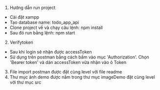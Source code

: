 1. Hướng dẫn run project

-  Cài đặt xampp
-  Tạo database name: todo_app_api
-  Clone project về và chạy câu lệnh: npm install
-  Sau đó run bằng lệnh: npm start

2. Verifytoken

-  Sau khi login sẽ nhận được accessToken
-  Sử dụng trên postman bằng cách bấm vào mục 'Authorization'.
   Chọn 'Bearer token' và dán accessToken vừa nhận vào ô Token

3. File import postman được đặt cùng level với file readme
4. Thư mục ảnh demo được nằm trong thư mục imageDemo đặt cùng level với thư mục src
